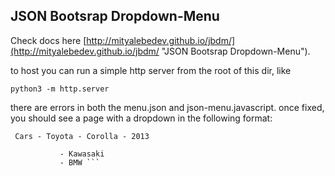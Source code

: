 ## JSON Bootsrap Dropdown-Menu

Check docs here [http://mityalebedev.github.io/jbdm/](http://mityalebedev.github.io/jbdm/ "JSON Bootsrap Dropdown-Menu").

to host you can run a simple http server from the root of this dir, like

`python3 -m http.server`

there are errors in both the menu.json and json-menu.javascript.  once fixed, you should see a page with a dropdown in the following format:

` Cars - Toyota - Corolla - 2013`
```Motorbikes - Honda
           - Kawasaki
           - BMW ```
